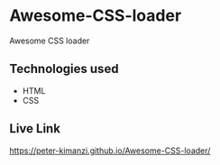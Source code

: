 # Awesome-CSS-loader

Awesome CSS loader

## Technologies used

* HTML
* CSS

## Live Link

https://peter-kimanzi.github.io/Awesome-CSS-loader/
